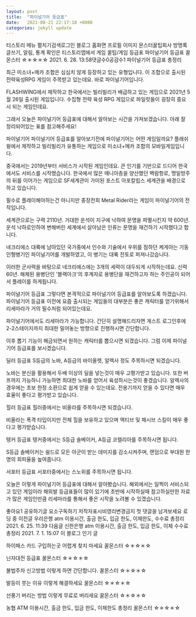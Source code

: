 ```yaml
---
layout: post
title:  "파이널기어 등급표"
date:   2021-08-21 22:17:10 +0800
categories: jekyll update
---
```

티스토리 메뉴 펼치기검색로그인
블로그 홈화면
프로필 이미지
몬스터꿀팁회사
방명록
글쓰기, 알림, 통계 확인은 티스토리앱에서
게임 꿀팁/게임 등급표
파이널기어 등급표
꿀몬스터 ☆＊☆＊☆
2021. 6. 28. 13:58댓글수0공감수1
파이널기어 등급표 총정리

 

최근 미소녀+메카 조합은 심심치 않게 등장하고 있는 유형입니다. 이 조합으로 출시된 전략육성RPG 게임이 주목받고 있는데요. 바로 파이널기어입니다.

 

FLASHWING에서 제작하고 한국에서는 빌리빌리가 배급하고 있는 게임으로 2021년 5월 26일 출시된 게임입니다. 수집형 전략 육성 RPG 게임으로 파일럿들이 굉장히 중요시 되는 게임인데요.

 

그래서 오늘은 파이널기어 등급표에 대해서 알아보는 시간을 가져보겠습니다. 아래 잘 정리되어있는 표를 참고해주세요!

 

 

파이널기어
파이널기어 등급표를 알아보기전에 파이널기어는 어떤 게임일까요? 플래쉬윙에서 제작하고 빌리빌리가 유통하는 게임으로 미소녀+메카 조합의 모바일게임입니다.

 

중국에서는 2019년부터 서비스가 시작된 게임인데요. 큰 인기를 기반으로 드디어 한국에서도 서비스를 시작했습니다. 한국에서 많은 매니아층을 양산했던 벽람항로, 명일방주의 뒤를 이어가는 게임으로 SF세계관이 가미된 포스트 아포칼립스 세계관을 배경으로 하고 있습니다.

 



 

필수로 플레이해야하는건 아니지만 중장전희 Metal Rider라는 게임이 파이널기어의 전작입니다.

 

세계관으로는 구력 2110년. 거대한 운석이 지구에 낙하여 문명을 파멸시킨지 약 600년. 운석 낙하로인하여 변해버린 세계에서 살아남은 인류는 문명을 재건하기 시작했다고 합니다.

 



 

네크리에스 대륙에 남아있던 국가중에서 인수와 기술에서 우위를 점하던 케게아는 기동인형병기인 파이널기어를 개발하였고, 이 병기는 대륙 전토로 퍼져나갔습니다.

 

이러한 군사력을 바탕으로 네크리에스에는 3개의 세력이 대두되게 시작하는데요. 신력 60년. 해체된 용병단인 '블랙아크'의 후계자로 용병단을 재건하고자 하는 주인공이 되어서 플레이를 하게됩니다.

 




 

파이널기어 등급표
그렇다면 본격적으로 파이널기어 등급표를 알아보도록 하겠습니다. 파이널기어 등급표 이전에 요즘 출시되는 게임들의 대부분은 좋은 캐릭터를 얻기위해서 리세마라가 거의 필수처럼 되어있는데요.

 

파이널기어에서도 리세마라가 가능합니다. 간단히 설명해드리자면 게스트 로그인후에 2-2스테이지까지 최대한 밀어놓는 방향으로 진행하시면 간단합니다.

 

이후 뽑기 기능이 해금되면서 원하는 캐릭터를 뽑으시면 되겠습니다. 그럼 이제 파이널기어 등급표를 보시겠습니다.

 


 

딜러 등급표
S등급의 노바, A등급의 바이올렛, 알렉사 정도 주목하시면 되겠습니다.

 

노바는 분신을 활용해서 두배 이상의 딜을 넣는것이 매우 고평가받고 있습니다. 또한 버프까지 가능하니 가능하면 최대한 노바를 얻어서 육성하시는것이 좋겠습니다. 알렉사의 경우에는 초보 한정 소환으로 쉽게 얻을 수 있는데요. 전용기까지 얻을 수 있다면 매우 효율이 좋다고 평가받고 있습니다.

 


 

힐러 등급표
힐러중에서는 비올라를 주목하시면 되겠습니다.

비올라는 폭격 타입이지만 전체 힐을 보유하고 있으며 액티브 및 패시브 스킬이 매우 좋다고 평가받습니다.

 


 

탱커 등급표
탱커중에서는 S등급 솔베이커, A등급 코렐리아를 주목하시면 됩니다.

S등급 솔베이커는 쉴드로 모든 아군이 받는 데미지를 감소시켜주며, 랜덤으로 부대원 한명의 회피율을 높여줍니다. 

 


 

서포터 등급표
서포터중에서는 스노위를 주목하시면 됩니다.

 




 

오늘은 이렇게 파이널기어 등급표에 대해서 알아봤습니다. 해외에서는 일찍이 서비스되고 있던 게임이라 해외발 등급표들이 많이 있기에 초반에 시작하실때 참고하실만한 자료가 많은 게임인만큼 리세마라를 통해서 좋은 시작을 노려볼 수 있겠습니다.

 


좋아요1
공유하기글 요소구독하기
저작자표시비영리변경금지
첫 댓글을 남겨보세요
로딩 중
이전글
우리은행 atm 이용시간, 출금 한도, 입금 한도, 이체한도, 수수료 총정리
2021. 6. 25. 11:39
다음글
신한은행 atm 이용시간, 출금 한도, 입금 한도, 이체 수수료 총정리
2021. 7. 1. 15:07
이 블로그 인기 글

하이패스 카드 구입하는곳 어렵게 찾지 마세요
꿀몬스터 ☆＊☆＊☆

닌자대전 등급표
꿀몬스터 ☆＊☆＊☆

불법주차 신고방법 이렇게 하면 간단합니다.
꿀몬스터 ☆＊☆＊☆

발등이 붓는 이유 이렇게 해결하세요
꿀몬스터 ☆＊☆＊☆

선풍기 버리는 방법 이렇게 무료로 버리세요
꿀몬스터 ☆＊☆＊☆

농협 ATM 이용시간, 출금 한도, 입금 한도, 이체한도 총정리
꿀몬스터 ☆＊☆＊☆